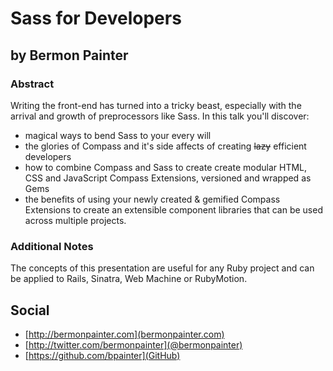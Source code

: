 # Sass for Developers

## by Bermon Painter

### Abstract ###

Writing the front-end has turned into a tricky beast, especially with the arrival and growth of preprocessors like Sass. In this talk you'll discover:

* magical ways to bend Sass to your every will
* the glories of Compass and it's side affects of creating ~~lazy~~ efficient developers
* how to combine Compass and Sass to create create modular HTML, CSS and JavaScript Compass Extensions, versioned and wrapped as Gems
* the benefits of using your newly created & gemified Compass Extensions to create an extensible component libraries that can be used across multiple projects.

### Additional Notes ###

The concepts of this presentation are useful for any Ruby project and can be applied to Rails, Sinatra, Web Machine or RubyMotion. 



## Social ##

* [http://bermonpainter.com](bermonpainter.com)
* [http://twitter.com/bermonpainter](@bermonpainter)
* [https://github.com/bpainter](GitHub)
